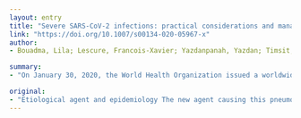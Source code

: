 ```yaml
---
layout: entry
title: "Severe SARS-CoV-2 infections: practical considerations and management strategy for intensivists"
link: "https://doi.org/10.1007/s00134-020-05967-x"
author:
- Bouadma, Lila; Lescure, Francois-Xavier; Yazdanpanah, Yazdan; Timsit, Jean-Francois

summary:
- "On January 30, 2020, the World Health Organization issued a worldwide public health alert on the emergence of a new epidemic viral disease. On February 3, 2020, 17,391 confirmed cases (153 cases outside of China) have been reported. Severe forms represent 14% of the reported cases, and the overall mortality is around 2% of the confirmed cases. In Europe, at least three cases in Germany and one in France involved patients with no history of travel to China."

original:
- "Etiological agent and epidemiology The new agent causing this pneumonia, a coronavirus (SARS-CoV-2), was identified and sequenced [3] and diagnostic tests were developed [4]. On January 30, 2020, the World Health Organization issued a worldwide public health alert on the emergence of a new epidemic viral disease. On February 3, 2020, 17,391 confirmed cases (153 cases outside of China) have been reported (https://www.who.int/emergencies/diseases/novel-coronavirus-2019/situation-reports/). The overall mortality rate of affected patients is difficult to assess at this time, because of the lack of a reliable denominator. Severe forms represent 14% of the reported cases, and the overall mortality is around 2% of the confirmed cases. To date, 153 cases have been reported in 23 countries outside China (overall, 24 cases in Europe), most of them being imported cases: tourists coming from China, or China-originating persons returning to their country of residence after traveling to visit family in Wuhan or other Chinese regions. In Europe, at least three cases in Germany and one case in France involved patients with no history of travel to China. The German case occurred after exposure to an asymptomatic contact coming from China [5].AU - Lucet, Jean-Christophe"
---
```


